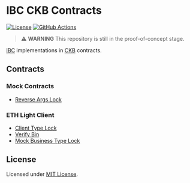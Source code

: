 # IBC CKB Contracts

[![License]](#license)
[![GitHub Actions]](https://github.com/yangby-cryptape/ibc-ckb-contracts/actions)

> :warning: **WARNING** This repository is still in the proof-of-concept stage.

[IBC] implementations in [CKB] contracts.

[License]: https://img.shields.io/badge/License-MIT-blue.svg
[GitHub Actions]: https://github.com/yangby-cryptape/ibc-ckb-contracts//workflows/CI/badge.svg

## Contracts

### Mock Contracts

- [Reverse Args Lock](contracts/mock_contracts/reverse_args_lock)

### ETH Light Client

- [Client Type Lock](contracts/eth_light_client/client_type_lock)
- [Verify Bin](contracts/eth_light_client/verify_bin)
- [Mock Business Type Lock](contracts/eth_light_client/mock_business_type_lock)

## License

Licensed under [MIT License].

[IBC]: https://github.com/cosmos/ibc
[CKB]: https://github.com/nervosnetwork/ckb

[MIT License]: LICENSE
